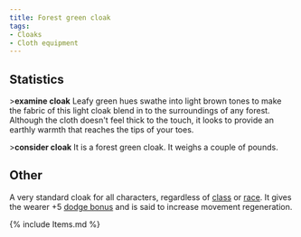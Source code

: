 ```yaml
---
title: Forest green cloak
tags:
- Cloaks
- Cloth equipment
---
```


## Statistics

\>**examine cloak**
Leafy green hues swathe into light brown tones to make the fabric of
this light
cloak blend in to the surroundings of any forest. Although the cloth
doesn't
feel thick to the touch, it looks to provide an earthly warmth that
reaches the
tips of your toes.

\>**consider cloak**
It is a forest green cloak.
It weighs a couple of pounds.

## Other

A very standard cloak for all characters, regardless of
[class](class "wikilink") or [race](race "wikilink"). It gives the
wearer +5 [dodge bonus](dodge_bonus "wikilink") and is said to increase
movement regeneration.

{% include Items.md %}
